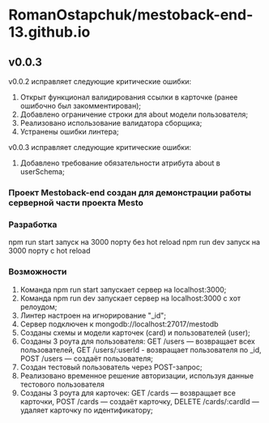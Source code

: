 # RomanOstapchuk/mestoback-end-13.github.io

## v0.0.3

v0.0.2 исправляет следующие критические ошибки:
1) Открыт функционал валидирования ссылки в карточке (ранее ошибочно был закомментирован);
2) Добавлено ограничение строки для about модели пользователя;
3) Реализовано использование валидатора сборщика;
4) Устранены ошибки линтера;

v0.0.3 исправляет следующие критические ошибки:
1) Добавлено требование обязательности атрибута about в userSchema;

### Проект Mestoback-end создан для демонстрации работы серверной части проекта Mesto

### Разработка

npm run start запуск на 3000 порту без hot reload
npm run dev запуск на 3000 порту с hot reload

### Возможности 

1) Команда npm run start запускает сервер на localhost:3000;
2) Команда npm run dev запускает сервер на localhost:3000 с хот релоудом;
3) Линтер настроен на игнорирование "_id";
4) Сервер подключен к mongodb://localhost:27017/mestodb
5) Созданы схемы и модели карточек (card) и пользователей (user);
6) Созданы 3 роута для пользователя: GET /users — возвращает всех пользователей, GET /users/:userId - возвращает пользователя по _id, POST /users — создаёт пользователя;
7) Создан тестовый пользователь через POST-запрос;
8) Реализовано временное решение авторизации, используя данные тестового пользователя
9) Созданы 3 роута для карточек: GET /cards — возвращает все карточки, POST /cards — создаёт карточку, DELETE /cards/:cardId — удаляет карточку по идентификатору;

